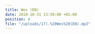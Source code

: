 ```yaml
---
title: Wes (EN)
date: 2018-10-31 13:59:00 +01:00
position: 4
file: "/uploads/17).%20Wes%20(EN).mp3"
---
```


